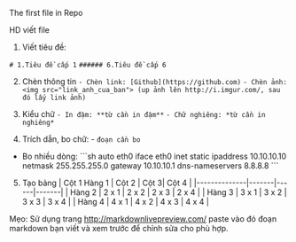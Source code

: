 The first file in Repo

HD viết file 

1. Viết tiêu đề:

`# 1.Tiêu đề cấp 1`
`###### 6.Tiêu đề cấp 6`

2. Chèn thông tin
`- Chèn link: [Github](https://github.com)`
`- Chèn ảnh: <img src="link_anh_cua_ban"> (up ảnh lên http://i.imgur.com/, sau đó lấy link ảnh)`

3. Kiểu chữ
`- In đậm: **từ cần in đậm**`
`- Chữ nghiêng: *từ cần in nghiêng*`

4. Trích dẫn, bo chữ:
\- `đoạn cần bo`
- Bo nhiều dòng:
\```sh
auto eth0
iface eth0 inet static
ipaddress 10.10.10.10
netmask 255.255.255.0
gateway 10.10.10.1
dns-nameservers 8.8.8.8
\```

5. Tạo bảng
| Cột 1 Hàng 1 | Cột 2 | Cột 3| Cột 4 |
|--------------|-------|------|-------|
| Hàng 2 | 2 x 1 | 2 x 2 | 2 x 3 | 2 x 4 |
| Hàng 3 | 3 x 1 | 3 x 2 | 3 x 3 | 3 x 4 |
| Hàng 4 | 4 x 1 | 4 x 2 | 4 x 3 | 4 x 4 |

Mẹo: Sử dụng trang http://markdownlivepreview.com/ paste vào đó đoạn markdown bạn viết và xem trước để chỉnh sửa cho phù hợp.

